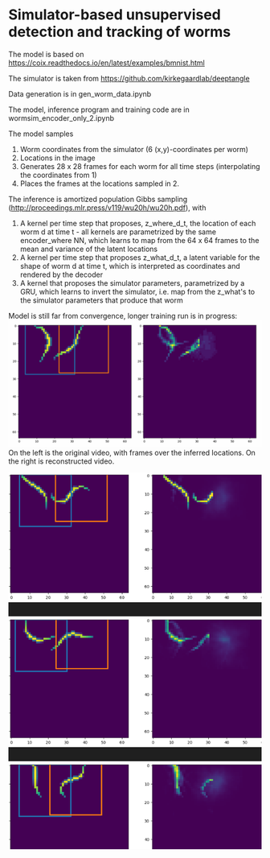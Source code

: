 # Simulator-based unsupervised detection and tracking of worms

The model is based on https://coix.readthedocs.io/en/latest/examples/bmnist.html

The simulator is taken from https://github.com/kirkegaardlab/deeptangle

Data generation is in gen_worm_data.ipynb

The model, inference program and training code are in wormsim_encoder_only_2.ipynb


The model samples 
1. Worm coordinates from the simulator (6 (x,y)-coordinates per worm)
2. Locations in the image
3. Generates 28 x 28 frames for each worm for all time steps (interpolating the coordinates from 1)
4. Places the frames at the locations sampled in 2.

The inference is amortized population Gibbs sampling (http://proceedings.mlr.press/v119/wu20h/wu20h.pdf), with
1. A kernel per time step that proposes, z_where_d_t, the location of each worm d at time t - all kernels are parametrized by the same encoder_where NN, which learns to map from the 64 x 64 frames to the mean and variance of the latent locations
2. A kernel per time step that proposes z_what_d_t, a latent variable for the shape of worm d at time t, which is interpreted as coordinates and rendered by the decoder
3. A kernel that proposes the simulator parameters, parametrized by a GRU, which learns to invert the simulator, i.e. map from the z_what's to the simulator parameters that produce that worm

Model is still far from convergence, longer training run is in progress:
![](https://github.com/deoxyribose/wormsim/blob/main/worms_1.gif)
On the left is the original video, with frames over the inferred locations.
On the right is reconstructed video.

![](https://github.com/deoxyribose/wormsim/blob/main/still_frames.png)
